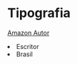 # Tipografia

[Amazon Autor](https://www.amazon.com/author/melkycorreia)


<li>Escritor</li>
<li>Brasil</li>


